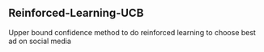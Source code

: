 ## Reinforced-Learning-UCB

Upper bound confidence method to do reinforced learning to choose best ad on social media
